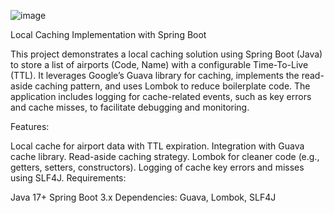 ![image](https://github.com/user-attachments/assets/467f4bc8-96f1-4311-aec2-d155866e306c)

Local Caching Implementation with Spring Boot

This project demonstrates a local caching solution using Spring Boot (Java) to store a list of airports (Code, Name) with a configurable Time-To-Live (TTL). It leverages Google’s Guava library for caching, implements the read-aside caching pattern, and uses Lombok to reduce boilerplate code. The application includes logging for cache-related events, such as key errors and cache misses, to facilitate debugging and monitoring.

Features:

Local cache for airport data with TTL expiration.
Integration with Guava cache library.
Read-aside caching strategy.
Lombok for cleaner code (e.g., getters, setters, constructors).
Logging of cache key errors and misses using SLF4J.
Requirements:

Java 17+
Spring Boot 3.x
Dependencies: Guava, Lombok, SLF4J
